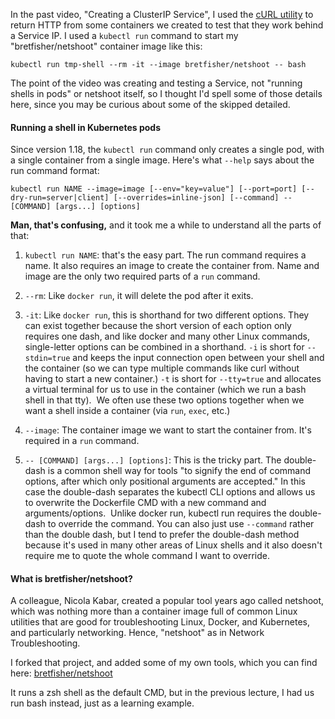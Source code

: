 In the past video, "Creating a ClusterIP Service", I used the [cURL utility](https://curl.se/) to return HTTP from some containers we created to test that they work behind a Service IP. I used a `kubectl run` command to start my "bretfisher/netshoot" container image like this:

`kubectl run tmp-shell --rm -it --image bretfisher/netshoot -- bash`

The point of the video was creating and testing a Service, not "running shells in pods" or netshoot itself, so I thought I'd spell some of those details here, since you may be curious about some of the skipped detailed.

#### Running a shell in Kubernetes pods

Since version 1.18, the `kubectl run` command only creates a single pod, with a single container from a single image. Here's what `--help` says about the run command format:

`kubectl run NAME --image=image [--env="key=value"] [--port=port] [--dry-run=server|client] [--overrides=inline-json] [--command] -- [COMMAND] [args...] [options]`

**Man, that's confusing,** and it took me a while to understand all the parts of that:

1. `kubectl run NAME`: that's the easy part. The run command requires a name. It also requires an image to create the container from. Name and image are the only two required parts of a `run` command.
    
2. `--rm`: Like `docker run`, it will delete the pod after it exits.
    
3. `-it`: Like `docker run`, this is shorthand for two different options. They can exist together because the short version of each option only requires one dash, and like docker and many other Linux commands, single-letter options can be combined in a shorthand. `-i` is short for `--stdin=true` and keeps the input connection open between your shell and the container (so we can type multiple commands like curl without having to start a new container.) `-t` is short for `--tty=true` and allocates a virtual terminal for us to use in the container (which we run a bash shell in that tty).  We often use these two options together when we want a shell inside a container (via `run`, `exec`, etc.)
    
4. `--image`: The container image we want to start the container from. It's required in a `run` command.
    
5. `-- [COMMAND] [args...] [options]`: This is the tricky part. The double-dash is a common shell way for tools "to signify the end of command options, after which only positional arguments are accepted." In this case the double-dash separates the kubectl CLI options and allows us to overwrite the Dockerfile CMD with a new command and arguments/options.  Unlike docker run, kubectl run requires the double-dash to override the command. You can also just use `--command` rather than the double dash, but I tend to prefer the double-dash method because it's used in many other areas of Linux shells and it also doesn't require me to quote the whole command I want to override.
    

#### What is bretfisher/netshoot?

A colleague, Nicola Kabar, created a popular tool years ago called netshoot, which was nothing more than a container image full of common Linux utilities that are good for troubleshooting Linux, Docker, and Kubernetes, and particularly networking. Hence, "netshoot" as in Network Troubleshooting.

I forked that project, and added some of my own tools, which you can find here: [bretfisher/netshoot](https://github.com/bretfisher/netshoot)

It runs a zsh shell as the default CMD, but in the previous lecture, I had us run bash instead, just as a learning example.